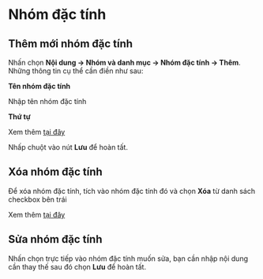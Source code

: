 # Nhóm đặc tính

## Thêm mới nhóm đặc tính

Nhấn chọn **Nội dung -> Nhóm và danh mục -> Nhóm đặc tính -> Thêm**. Những thông tin cụ thể cần điền như sau:

**Tên nhóm đặc tính**

Nhập tên nhóm đặc tính

**Thứ tự**

Xem thêm [tại đây](https://pisale.osd.vn/docs/common/logic#th%E1%BB%A9-t%E1%BB%B1-s%E1%BA%AFp-x%E1%BA%BFp-l%C3%A0-s%E1%BB%91-ch%E1%BB%89-%C4%91%E1%BB%8Bnh)

Nhấp chuột vào nút **Lưu** để hoàn tất.

## Xóa nhóm đặc tính

Để xóa nhóm đặc tính, tích vào nhóm đặc tính đó và chọn **Xóa** từ danh sách checkbox bên trái

Xem thêm [tại đây](https://pisale.osd.vn/docs/common/logic#x%C3%B3a-c%C3%A1c-m%E1%BB%A5c-c%C3%A1c-th%C3%A0nh-ph%E1%BA%A7n-th%C3%B4ng-tin)

## Sửa nhóm đặc tính

Nhấn chọn trực tiếp vào nhóm đặc tính muốn sửa, bạn cần nhập nội dung cần thay thế sau đó chọn **Lưu** để hoàn tất.
